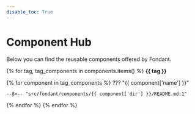 ```yaml
---
disable_toc: True
---
```


# Component Hub

Below you can find the reusable components offered by Fondant.

{% for tag, tag_components in components.items() %}
**{{ tag }}**

{% for component in tag_components %}
<a id="{{ component['dir'] }}"></a>
??? "{{ component['name'] }}"

    --8<-- "src/fondant/components/{{ component['dir'] }}/README.md:1"

{% endfor %}
{% endfor %}